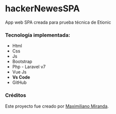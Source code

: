 # hackerNewesSPA
 
 App web SPA creada para prueba técnica de Etionic
 
 ### Tecnología implementada:

* Html
* Css
* Js
* Bootstrap
* Php - Laravel v7
* Vue Js
* **Vs Code**
* GitHub

### Créditos
Este proyecto fue creado por [Maximiliano Miranda](https://github.com/Maxi-rpc). 

